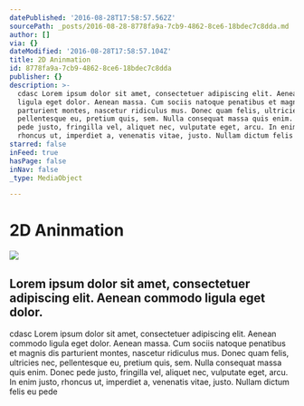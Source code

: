 ```yaml
---
datePublished: '2016-08-28T17:58:57.562Z'
sourcePath: _posts/2016-08-28-8778fa9a-7cb9-4862-8ce6-18bdec7c8dda.md
author: []
via: {}
dateModified: '2016-08-28T17:58:57.104Z'
title: 2D Aninmation
id: 8778fa9a-7cb9-4862-8ce6-18bdec7c8dda
publisher: {}
description: >-
  cdasc Lorem ipsum dolor sit amet, consectetuer adipiscing elit. Aenean commodo
  ligula eget dolor. Aenean massa. Cum sociis natoque penatibus et magnis dis
  parturient montes, nascetur ridiculus mus. Donec quam felis, ultricies nec,
  pellentesque eu, pretium quis, sem. Nulla consequat massa quis enim. Donec
  pede justo, fringilla vel, aliquet nec, vulputate eget, arcu. In enim justo,
  rhoncus ut, imperdiet a, venenatis vitae, justo. Nullam dictum felis eu pede
starred: false
inFeed: true
hasPage: false
inNav: false
_type: MediaObject

---
```

# 2D Aninmation
![](https://the-grid-user-content.s3-us-west-2.amazonaws.com/47eac72e-ac17-4347-890c-57901fe03f72.jpg)

## Lorem ipsum dolor sit amet, consectetuer adipiscing elit. Aenean commodo ligula eget dolor.

cdasc Lorem ipsum dolor sit amet, consectetuer adipiscing elit. Aenean commodo ligula eget dolor. Aenean massa. Cum sociis natoque penatibus et magnis dis parturient montes, nascetur ridiculus mus. Donec quam felis, ultricies nec, pellentesque eu, pretium quis, sem. Nulla consequat massa quis enim. Donec pede justo, fringilla vel, aliquet nec, vulputate eget, arcu. In enim justo, rhoncus ut, imperdiet a, venenatis vitae, justo. Nullam dictum felis eu pede